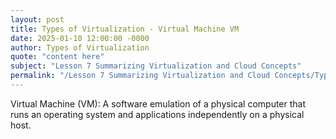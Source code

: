 ```yaml
---
layout: post
title: Types of Virtualization - Virtual Machine VM
date: 2025-01-10 12:00:00 -0000
author: Types of Virtualization
quote: "content here"
subject: "Lesson 7 Summarizing Virtualization and Cloud Concepts"
permalink: "/Lesson 7 Summarizing Virtualization and Cloud Concepts/Types of Virtualization/Types of Virtualization - Virtual Machine VM"
---
```


Virtual Machine (VM): A software emulation of a physical computer that runs an operating system and applications independently on a physical host.
